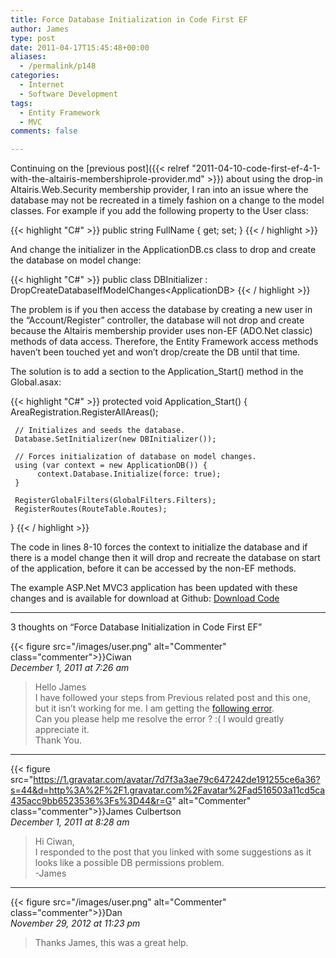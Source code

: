 ```yaml
---
title: Force Database Initialization in Code First EF
author: James
type: post
date: 2011-04-17T15:45:48+00:00
aliases:
  - /permalink/p148
categories:
  - Internet
  - Software Development
tags:
  - Entity Framework
  - MVC
comments: false

---
```

Continuing on the [previous post]({{< relref "2011-04-10-code-first-ef-4-1-with-the-altairis-membershiprole-provider.md" >}}) about using the drop-in Altairis.Web.Security membership provider, I ran into an issue where the database may not be recreated in a timely fashion on a change to the model classes. For example if you add the following property to the User class:

{{< highlight "C#" >}}
public string FullName { get; set; }
{{< / highlight >}}

And change the initializer in the ApplicationDB.cs class to drop and create the database on model change:

{{< highlight "C#" >}}
public class DBInitializer : DropCreateDatabaseIfModelChanges&lt;ApplicationDB&gt; 
{{< / highlight >}}

The problem is if you then access the database by creating a new user in the “Account/Register” controller, the database will not drop and create because the Altairis membership provider uses non-EF (ADO.Net classic) methods of data access. Therefore, the Entity Framework access methods haven’t been touched yet and won’t drop/create the DB until that time.

The solution is to add a section to the Application_Start() method in the Global.asax:

{{< highlight "C#" >}}
protected void Application_Start() {
     AreaRegistration.RegisterAllAreas();

     // Initializes and seeds the database.
     Database.SetInitializer(new DBInitializer());

     // Forces initialization of database on model changes.
     using (var context = new ApplicationDB()) {
          context.Database.Initialize(force: true);
     }

     RegisterGlobalFilters(GlobalFilters.Filters);
     RegisterRoutes(RouteTable.Routes);
}
{{< / highlight >}}

The code in lines 8-10 forces the context to initialize the database and if there is a model change then it will drop and recreate the database on start of the application, before it can be accessed by the non-EF methods.

The example ASP.Net MVC3 application has been updated with these changes and is available for download at Github: [Download Code][1]

****

3 thoughts on “Force Database Initialization in Code First EF”

{{< figure src="/images/user.png" alt="Commenter" class="commenter">}}Ciwan  
_December 1, 2011 at 7:26 am_

>Hello James  
I have followed your steps from Previous related post and this one, but it isn’t working for me. I am getting the [following error](http://tinyurl.com/cwa34dm).  
Can you please help me resolve the error ? :( I would greatly appreciate it.  
Thank You.

****

{{< figure src="https://1.gravatar.com/avatar/7d7f3a3ae79c647242de191255ce6a36?s=44&d=http%3A%2F%2F1.gravatar.com%2Favatar%2Fad516503a11cd5ca435acc9bb6523536%3Fs%3D44&r=G" alt="Commenter" class="commenter">}}James Culbertson  
_December 1, 2011 at 8:28 am_

>Hi Ciwan,  
I responded to the post that you linked with some suggestions as it looks like a possible DB permissions problem.  
-James

****

{{< figure src="/images/user.png" alt="Commenter" class="commenter">}}Dan  
_November 29, 2012 at 11:23 pm_

>Thanks James, this was a great help.

 [1]: https://github.com/turnkey-commerce/CodeFirstAltairis/
